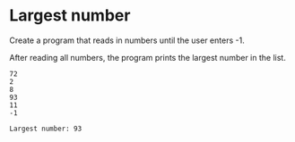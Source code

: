 # Largest number

Create a program that reads in numbers until the user enters -1.

After reading all numbers, the program prints the largest number in the list.

```console
72
2
8
93
11
-1

Largest number: 93
```